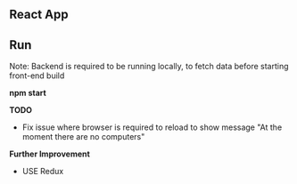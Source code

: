 ## React App

## Run

Note: Backend is required to be running locally, to fetch data before starting front-end build 

**npm start**

**TODO**
- Fix issue where browser is required to reload to show message "At the moment there are no computers"

**Further Improvement**
- USE Redux

